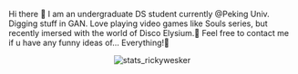 Hi there 👋
I am an undergraduate DS student currently @Peking Univ. Digging stuff in GAN.
Love playing video games like Souls series, but recently imersed with the world of Disco Elysium.🤔
Feel free to contact me if u have any funny ideas of... Everything!👯

<div align="center">
  <img src="https://github-readme-stats.vercel.app/api?username=rickywesker&count_private=true&show_icons=true&theme=buefy" alt="stats_rickywesker">
</div>

<!--
**rickywesker/rickywesker** is a ✨ _special_ ✨ repository because its `README.md` (this file) appears on your GitHub profile.

Here are some ideas to get you started:

- 🔭 I’m currently working on ...
- 🌱 I’m currently learning ...
- 👯 I’m looking to collaborate on ...
- 🤔 I’m looking for help with ...
- 💬 Ask me about ...
- 📫 How to reach me: ...
- 😄 Pronouns: ...
- ⚡ Fun fact: ...
-->

